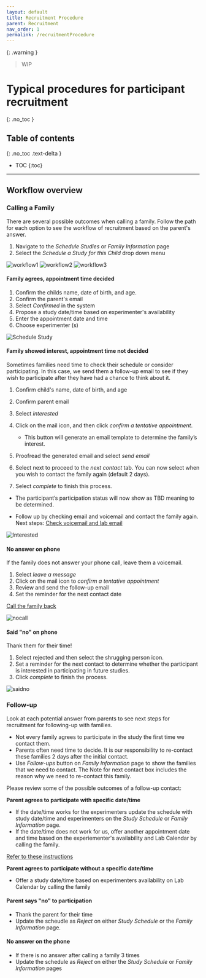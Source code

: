 ```yaml
---
layout: default
title: Recruitment Procedure
parent: Recruitment
nav_order: 1
permalink: /recruitmentProcedure
---
```


{: .warning }
> WIP

# Typical procedures for participant recruitment
{: .no_toc }

## Table of contents
{: .no_toc .text-delta }

* TOC
{:toc}

---

## Workflow overview

### Calling a Family

There are several possible outcomes when calling a family. Follow the path for each option to see the workflow of recruitment based on the parent's answer. 

1. Navigate to the _Schedule Studies_ or *Family Information* page
2. Select the _Schedule a Study for this Child_ drop down menu

<img src="assets/images/workflow1.jpg" alt="workflow1">

<img src="assets/images/workflow2.jpg" alt="workflow2">

<img src="assets/images/workflow3.jpg" alt="workflow3">

#### **Family agrees, appointment time decided**
1. Confirm the childs name, date of birth, and age. 
2. Confirm the parent's email
3. Select *Confirmed* in the system 
4. Propose a study date/time based on experimenter's availability 
5. Enter the appointment date and time
6. Choose experimenter (s)

<img src="assets/videos/ScheduleStudy.gif" alt="Schedule Study">


#### **Family showed interest, appointment time not decided**

Sometimes families need time to check their schedule or consider participating. In this case, we send them a follow-up email to see if they wish to participate after they have had a chance to think about it. 

1. Confirm child's name, date of birth, and age
2. Confirm parent email
3. Select _interested_
4. Click on the mail icon, and then click _confirm a tentative appointment_.

    - This button will generate an email template to determine the family’s interest.

5. Proofread the generated email and select _send email_
6. Select next to proceed to the _next contact_ tab. You can now select when you wish to contact the family again (default 2 days).
7. Select _complete_ to finish this process.

- The participant’s participation status will now show as TBD meaning to be determined.

- Follow up by checking email and voicemail and contact the family again. Next steps: [Check voicemail and lab email](#follow-up)

<img src="assets/videos/Interested.gif" alt="Interested">




#### **No answer on phone**

If the family does not answer your phone call, leave them a voicemail. 

1. Select _leave a message_
2. Click on the mail icon to _confirm a tentative appointment_
3. Review and send the follow-up email
4. Set the reminder for the next contact date

[Call the family back](#follow-up)

<img src="assets/videos/nocall.gif" alt="nocall">



#### **Said "no" on phone**

Thank them for their time!

1. Select rejected and then select the shrugging person icon.
2. Set a reminder for the next contact to determine whether the participant is interested in participating in future studies.
3. Click _complete_ to finish the process.


<img src="assets/videos/saidno.gif" alt="saidno">







### Follow-up

Look at each potential answer from parents to see next steps for recruitment for following-up with families. 

 - Not every family agrees to participate in the study the first time we contact them.
- Parents often need time to decide. It is our responsibility to re-contact these families 2 days after the initial contact.
- Use *Follow-ups* button on *Family Information* page to show the families that we need to contact. The Note for next contact box includes the reason why we need to re-contact this family.

Please review some of the possible outcomes of a follow-up contact: 


**Parent agrees to participate with specific date/time**

- If the date/time works for the experimenters update the schedule with study date/time and experimenters on the *Study Schedule* or *Family Information* page. 
- If the date/time does not work for us, offer another appointment date and time based on the experiementer's availability and Lab Calendar by calling the family. 

[Refer to these instructions](#family-agrees,-appointment-time-decided)


**Parent agrees to participate without a specific date/time**

- Offer a study date/time based on experimenters availability on Lab Calendar by calling the family 

#### **Parent says "no" to participation**
- Thank the parent for their time
- Update the scheudle as *Reject* on either *Study Schedule* or the *Family Information* page. 

#### **No answer on the phone**
- If there is no answer after calling a family 3 times 
- Update the schedule as *Reject* on either the *Study Schedule* or *Family Information* pages




















